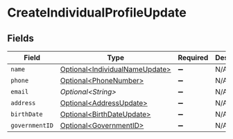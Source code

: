# CreateIndividualProfileUpdate


## Fields

| Field                                                                              | Type                                                                               | Required                                                                           | Description                                                                        | Example                                                                            |
| ---------------------------------------------------------------------------------- | ---------------------------------------------------------------------------------- | ---------------------------------------------------------------------------------- | ---------------------------------------------------------------------------------- | ---------------------------------------------------------------------------------- |
| `name`                                                                             | [Optional\<IndividualNameUpdate>](../../models/components/IndividualNameUpdate.md) | :heavy_minus_sign:                                                                 | N/A                                                                                |                                                                                    |
| `phone`                                                                            | [Optional\<PhoneNumber>](../../models/components/PhoneNumber.md)                   | :heavy_minus_sign:                                                                 | N/A                                                                                |                                                                                    |
| `email`                                                                            | *Optional\<String>*                                                                | :heavy_minus_sign:                                                                 | N/A                                                                                | jordan.lee@classbooker.dev                                                         |
| `address`                                                                          | [Optional\<AddressUpdate>](../../models/components/AddressUpdate.md)               | :heavy_minus_sign:                                                                 | N/A                                                                                |                                                                                    |
| `birthDate`                                                                        | [Optional\<BirthDateUpdate>](../../models/components/BirthDateUpdate.md)           | :heavy_minus_sign:                                                                 | N/A                                                                                |                                                                                    |
| `governmentID`                                                                     | [Optional\<GovernmentID>](../../models/components/GovernmentID.md)                 | :heavy_minus_sign:                                                                 | N/A                                                                                |                                                                                    |